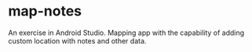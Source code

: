 # map-notes
An exercise in Android Studio. Mapping app with the capability of adding custom location with notes and other data.
